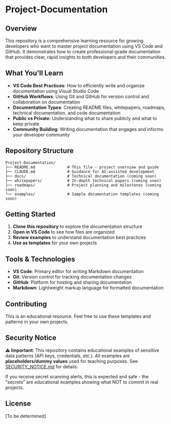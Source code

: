 # Project-Documentation

## Overview

This repository is a comprehensive learning resource for growing developers who want to master project documentation using VS Code and GitHub. It demonstrates how to create professional-grade documentation that provides clear, rapid insights to both developers and their communities.

## What You'll Learn

- **VS Code Best Practices**: How to efficiently write and organize documentation using Visual Studio Code
- **GitHub Workflows**: Using Git and GitHub for version control and collaboration on documentation
- **Documentation Types**: Creating README files, whitepapers, roadmaps, technical documentation, and code documentation
- **Public vs Private**: Understanding what to share publicly and what to keep private
- **Community Building**: Writing documentation that engages and informs your developer community

## Repository Structure

```
Project-Documentation/
├── README.md              # This file - project overview and guide
├── CLAUDE.md              # Guidance for AI-assisted development
├── docs/                  # Technical documentation (coming soon)
├── whitepapers/           # In-depth technical papers (coming soon)
├── roadmaps/              # Project planning and milestones (coming soon)
└── examples/              # Sample documentation templates (coming soon)
```

## Getting Started

1. **Clone this repository** to explore the documentation structure
2. **Open in VS Code** to see how files are organized
3. **Review examples** to understand documentation best practices
4. **Use as templates** for your own projects

## Tools & Technologies

- **VS Code**: Primary editor for writing Markdown documentation
- **Git**: Version control for tracking documentation changes
- **GitHub**: Platform for hosting and sharing documentation
- **Markdown**: Lightweight markup language for formatted documentation

## Contributing

This is an educational resource. Feel free to use these templates and patterns in your own projects.

## Security Notice

⚠️ **Important**: This repository contains educational examples of sensitive data patterns (API keys, credentials, etc.). All examples are **placeholders/dummy values** used for teaching purposes. See [SECURITY_NOTICE.md](SECURITY_NOTICE.md) for details.

If you receive secret scanning alerts, this is expected and safe - the "secrets" are educational examples showing what NOT to commit in real projects.

## License

[To be determined]